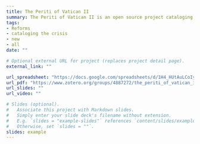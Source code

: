 ```yaml
---
title: The Periti of Vatican II
summary: The Periti of Vatican II is an open source project cataloging the theological experts (periti) who advised the Second Vatican Council.
tags:
- Reforms
- cataloging the crisis
- new
- all
date: ""

# Optional external URL for project (replaces project detail page).
external_link: ""

url_spreadsheet: "https://docs.google.com/spreadsheets/d/1H4_HUtAuLCoIyo7pOnmTLSg5bv4K_adLuo98Yx-yW3A/edit?usp=share_link"
url_pdf: "https://www.zotero.org/groups/4887272/the_periti_of_vatican_ii/library"
url_slides: ""
url_video: ""

# Slides (optional).
#   Associate this project with Markdown slides.
#   Simply enter your slide deck's filename without extension.
#   E.g. `slides = "example-slides"` references `content/slides/example-slides.md`.
#   Otherwise, set `slides = ""`.
slides: example
---
```




